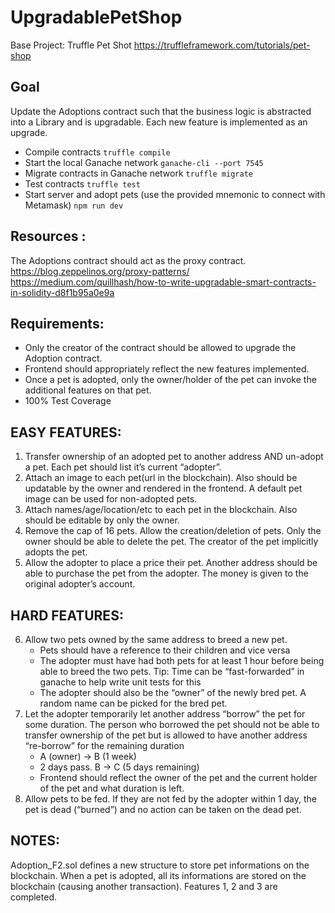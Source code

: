 # UpgradablePetShop

Base Project: Truffle Pet Shot
https://truffleframework.com/tutorials/pet-shop 

## Goal
Update the Adoptions contract such that the business logic is abstracted into a Library and is upgradable. Each new feature is implemented as an upgrade.
- Compile contracts
`truffle compile`
- Start the local Ganache network
`ganache-cli --port 7545`
- Migrate contracts in Ganache network
`truffle migrate`
- Test contracts
`truffle test`
- Start server and adopt pets (use the provided mnemonic to connect with Metamask)
`npm run dev`

## Resources : 
The Adoptions contract should act as the proxy contract. 
https://blog.zeppelinos.org/proxy-patterns/
https://medium.com/quillhash/how-to-write-upgradable-smart-contracts-in-solidity-d8f1b95a0e9a

## Requirements:
- Only the creator of the contract should be allowed to upgrade the Adoption contract.
- Frontend should appropriately reflect the new features implemented.
- Once a pet is adopted, only the owner/holder of the pet can invoke the additional features on that pet.
- 100% Test Coverage

## EASY FEATURES:
1. Transfer ownership of an adopted pet to another address AND un-adopt a pet. Each pet should list it’s current “adopter”.
2. Attach an image to each pet(url in the blockchain). Also should be updatable by the owner and rendered in the frontend. A default pet image can be used for non-adopted pets.
3. Attach names/age/location/etc to each pet in the blockchain. Also should be editable by only the owner.
4. Remove the cap of 16 pets. Allow the creation/deletion of pets. Only the owner should be able to delete the pet. The creator of the pet implicitly adopts the pet.
5. Allow the adopter to place a price their pet. Another address should be able to purchase the pet from the adopter. The money is given to the original adopter’s account.

## HARD FEATURES:
6. Allow two pets owned by the same address to breed a new pet.
   - Pets should have a reference to their children and vice versa
   - The adopter must have had both pets for at least 1 hour before being able to breed the two pets. Tip: Time can be “fast-forwarded” in ganache to help write unit tests for this
   - The adopter should also be the “owner” of the newly bred pet. A random name can be picked for the bred pet.
7. Let the adopter temporarily let another address “borrow” the pet for some duration. The person who borrowed the pet should not be able to transfer ownership of the pet but is allowed to have another address “re-borrow” for the remaining duration
   - A (owner) -> B (1 week) 
   - 2 days pass. B -> C (5 days remaining)
   - Frontend should reflect the owner of the pet and the current holder of the pet and what duration is left.
8. Allow pets to be fed. If they are not fed by the adopter within 1 day, the pet is dead (“burned”) and no action can be taken on the dead pet.


## NOTES:
Adoption_F2.sol defines a new structure to store pet informations on the blockchain. When a pet is adopted, all its informations are stored on the blockchain (causing another transaction).
Features 1, 2 and 3 are completed.
